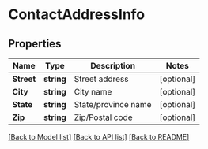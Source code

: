 # ContactAddressInfo

## Properties

Name | Type | Description | Notes
------------ | ------------- | ------------- | -------------
**Street** | **string** | Street address | [optional] 
**City** | **string** | City name | [optional] 
**State** | **string** | State/province name | [optional] 
**Zip** | **string** | Zip/Postal code | [optional] 

[[Back to Model list]](../README.md#documentation-for-models) [[Back to API list]](../README.md#documentation-for-api-endpoints) [[Back to README]](../README.md)


